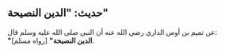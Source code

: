 ## حديث: "الدين النصيحة"  
   عن تميم بن أوس الداري رضي الله عنه أن النبي صلى الله عليه وسلم قال:  
   **"الدين النصيحة"** [رواه مسلم].

